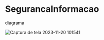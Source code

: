 # SegurancaInformacao

diagrama

![Captura de tela 2023-11-20 101541](https://github.com/diiegobsilva/SegurancaInformacao/assets/88494278/8d0d1f4b-2aa5-43cc-85cd-cab28821717b)

